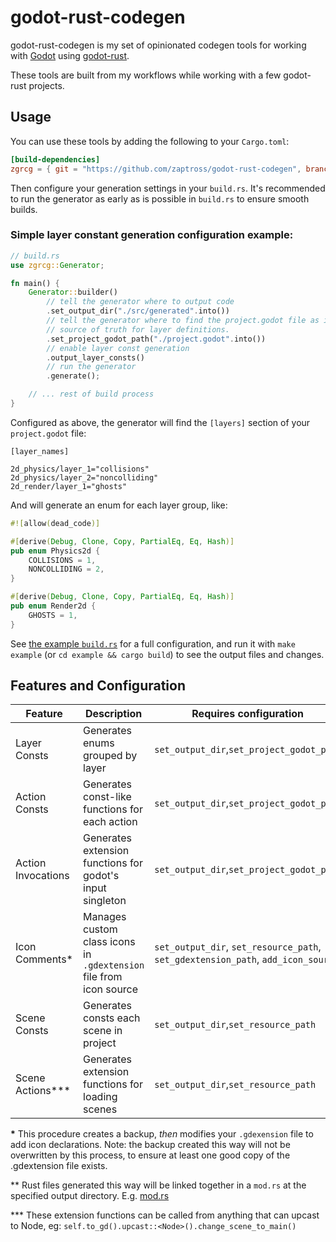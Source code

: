 # godot-rust-codegen

godot-rust-codegen is my set of opinionated codegen tools for working with [Godot](https://godotengine.org/) using [godot-rust](https://godot-rust.github.io/).

These tools are built from my workflows while working with a few godot-rust projects.

## Usage

You can use these tools by adding the following to your `Cargo.toml`:

```toml
[build-dependencies]
zgrcg = { git = "https://github.com/zaptross/godot-rust-codegen", branch = "main" }
```

Then configure your generation settings in your `build.rs`. It's recommended to run the generator as early as is possible in `build.rs` to ensure smooth builds.

### Simple layer constant generation configuration example:

```rust
// build.rs
use zgrcg::Generator;

fn main() {
    Generator::builder()
        // tell the generator where to output code
        .set_output_dir("./src/generated".into())
        // tell the generator where to find the project.godot file as it is the
        // source of truth for layer definitions.
        .set_project_godot_path("./project.godot".into())
        // enable layer const generation
        .output_layer_consts()
        // run the generator
        .generate();

    // ... rest of build process
}
```

Configured as above, the generator will find the `[layers]` section of your `project.godot` file:

```
[layer_names]

2d_physics/layer_1="collisions"
2d_physics/layer_2="noncolliding"
2d_render/layer_1="ghosts"
```

And will generate an enum for each layer group, like:

```rust
#![allow(dead_code)]

#[derive(Debug, Clone, Copy, PartialEq, Eq, Hash)]
pub enum Physics2d {
    COLLISIONS = 1,
    NONCOLLIDING = 2,
}

#[derive(Debug, Clone, Copy, PartialEq, Eq, Hash)]
pub enum Render2d {
    GHOSTS = 1,
}
```

See [the example `build.rs`](./example/build.rs) for a full configuration, and run it with `make example` (or `cd example && cargo build`) to see the output files and changes.

## Features and Configuration

|Feature|Description|Requires configuration|Example|
|-|-|-|-|
|Layer Consts|Generates enums grouped by layer|`set_output_dir`,`set_project_godot_path`|[layers.rs](./example/src/generated/layers.rs)|
|Action Consts|Generates const-like functions for each action|`set_output_dir`,`set_project_godot_path`|[action_consts.rs](./example/src/generated/actions_consts.rs)|
|Action Invocations|Generates extension functions for godot's input singleton|`set_output_dir`,`set_project_godot_path`|[action_invocations.rs](./example/src/generated/actions_invocations.rs)|
|Icon Comments*|Manages custom class icons in `.gdextension` file from icon source|`set_output_dir`, `set_resource_path`, `set_gdextension_path`, `add_icon_source`|[rust.gdextension](./example/rust.gdextension)|
|Scene Consts|Generates consts each scene in project|`set_output_dir`,`set_resource_path`|[scene_consts.rs](./example/src/generated/scene_consts.rs)|
|Scene Actions\*\*\*|Generates extension functions for loading scenes|`set_output_dir`,`set_resource_path`|[scene_actions.rs](./example/src/generated/scene_actions.rs)|

**\*** This procedure creates a backup, _then_ modifies your `.gdexension` file to add icon declarations. Note: the backup created this way will not be overwritten by this process, to ensure at least one good copy of the .gdextension file exists.

** Rust files generated this way will be linked together in a `mod.rs` at the specified output directory. E.g. [mod.rs](./example/src/generated/mod.rs)

\*\*\* These extension functions can be called from anything that can upcast to Node, eg: `self.to_gd().upcast::<Node>().change_scene_to_main()`